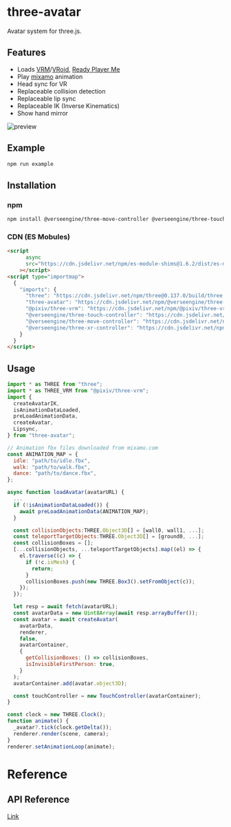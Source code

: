 # three-avatar
 
Avatar system for three.js.

## Features
* Loads [VRM](https://vrm.dev/)/[VRoid](https://vroid.com/), [Ready Player Me](https://readyplayer.me/)
* Play [mixamo](https://www.mixamo.com/) animation
* Head sync for VR
* Replaceable collision detection
* Replaceable lip sync
* Replaceable IK (Inverse Kinematics)
* Show hand mirror

 ![preview](https://user-images.githubusercontent.com/20784450/211959656-70b52dad-d58e-4b10-86ac-8c38a4de1948.gif)

## Example
```bash
npm run example
```

## Installation
### npm
```bash
npm install @verseengine/three-move-controller @verseengine/three-touch-controller @verseengine/three-xr-controller @verseengine/three-avatar
```

### CDN (ES Mobules)
```html
<script
      async
      src="https://cdn.jsdelivr.net/npm/es-module-shims@1.6.2/dist/es-module-shims.min.js"
    ></script>
<script type="importmap">
  {
    "imports": {
      "three": "https://cdn.jsdelivr.net/npm/three@0.137.0/build/three.module.js",
      "three-avatar": "https://cdn.jsdelivr.net/npm/@verseengine/three-avatar@1.0.1/dist/esm/index.js",
      "@pixiv/three-vrm": "https://cdn.jsdelivr.net/npm/@pixiv/three-vrm@1.0.8/lib/three-vrm.module.min.js",
      "@verseengine/three-touch-controller": "https://cdn.jsdelivr.net/npm/@verseengine/three-touch-controller@1.0.1/dist/esm/index.js",
      "@verseengine/three-move-controller": "https://cdn.jsdelivr.net/npm/@verseengine/three-move-controller@1.0.1/dist/esm/index.js",
      "@verseengine/three-xr-controller": "https://cdn.jsdelivr.net/npm/@verseengine/three-xr-controller@1.0.1/dist/esm/index.js"
    }
  }
</script>
```


## Usage
```javascript
import * as THREE from "three";
import * as THREE_VRM from "@pixiv/three-vrm";
import {
  createAvatarIK,
  isAnimationDataLoaded,
  preLoadAnimationData,
  createAvatar,
  Lipsync,
} from "three-avatar";

// Animation fbx files downloaded from mixamo.com
const ANIMATION_MAP = {
  idle: "path/to/idle.fbx",
  walk: "path/to/walk.fbx",
  dance: "path/to/dance.fbx",
};

async function loadAvatar(avatarURL) {
  ...
  if (!isAnimationDataLoaded()) {
    await preLoadAnimationData(ANIMATION_MAP);
  }

  const collisionObjects:THREE.Object3D[] = [wall0, wall1, ...];
  const teleportTargetObjects:THREE.Object3D[] = [ground0, ...];
  const collisionBoxes = [];
  [...collisionObjects, ...teleportTargetObjects].map((el) => {
    el.traverse((c) => {
      if (!c.isMesh) {
        return;
      }
      collisionBoxes.push(new THREE.Box3().setFromObject(c));
    });
  });

  let resp = await fetch(avatarURL);
  const avatarData = new Uint8Array(await resp.arrayBuffer());
  const avatar = await createAvatar(
    avatarData,
    renderer,
    false,
    avatarContainer,
    {
      getCollisionBoxes: () => collisionBoxes,
      isInvisibleFirstPerson: true,
    }
  );
  avatarContainer.add(avatar.object3D);

  const touchController = new TouchController(avatarContainer);
}

const clock = new THREE.Clock();
function animate() {
  _avatar?.tick(clock.getDelta());
  renderer.render(scene, camera);
}
renderer.setAnimationLoop(animate);
```

# Reference

## API Reference
[Link](docs/three-avatar.md)
